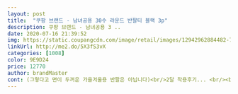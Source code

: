```yaml
---
layout: post 
title:  "쿠팡 브랜드 - 남녀공용 30수 라운드 반팔티 블랙 3p" 
description: 쿠팡 브랜드 - 남녀공용 3 ..
date: 2020-07-16 21:39:52 
img: https://static.coupangcdn.com/image/retail/images/12942962884482-75d1690d-8e42-4a8c-bd2f-df4780b25067.jpg 
linkUrl: http://me2.do/5X3fS3vX 
categories: [1008] 
color: 9E9D24 
price: 12770 
author: brandMaster 
cont: (그렇다고 면이 두꺼운 가을겨울용 반팔은 아닙니다)<br/>2달 착용후기... <br/><br/>3벌로 매일 돌려가며 입어요<br/>M사이즈구매했고요.<br/>.<br/><br/>.<br/> ★) 구매이유<br/>.<br/> ★) 사용후기<br/>가슴 품 길이 모두 조금씩 더 길고 커요.<br/><br/>곧 구멍날것처럼 면이 닳아버리는데<br/>구매하게 됐어요ㅎ<br/>그래도 전반적으로 추천합니다ㅎ<br/>나쁘게 얘기하면 목 부분이 올라와 어깨 선이 뜨다보니<br/>단 목부분만 이렇게 차이 많이 납니다.<br/><br/>단 세탁전에 짜투리 천이 지저분하게 붙어있는 것을<br/>두달정도 된거 같은데 아직도 늘어짐은 없습니다ㅎ<br/>때도 안타고 너무 좋네요ㅎ<br/> 
---
```

 